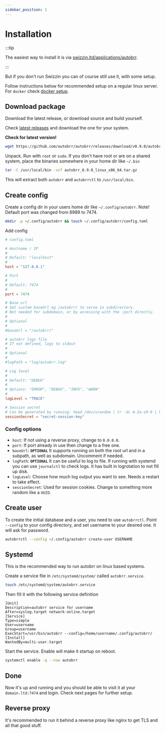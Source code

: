 ```yaml
---
sidebar_position: 1
---
```


# Installation

:::tip

The easiest way to install it is via [swizzin.ltd/applications/autobrr](https://swizzin.ltd/applications/autobrr).

:::

But if you don't run Swizzin you can of course still use it, with some setup.

Follow instructions below for recommended setup on a regular linux server. For `docker` check [docker setup](./docker/setup.md).

## Download package

Download the latest release, or download source and build yourself.

Check [latest releases](https://github.com/autobrr/autobrr/releases/latest) and download the one for your system.

**Check for latest version!**

```bash
wget https://github.com/autobrr/autobrr/releases/download/v0.9.0/autobrr_0.9.0_linux_x86_64.tar.gz
```

Unpack. Run with `root` or `sudo`. If you don't have root or are on a shared system, place the binaries somewhere in your home dir like `~/.bin`

```bash
tar -C /usr/local/bin -xzf autobrr_0.9.0_linux_x86_64.tar.gz
```

This will extract both `autobrr` and `autobrrctl` to `/usr/local/bin`.


## Create config

Create a config dir in your users home dir like `~/.config/autobrr`. Note! Default port was changed from 8989 to 7474.

```bash
mkdir -p ~/.config/autobrr && touch ~/.config/autobrr/config.toml
```

Add config

```toml
# config.toml

# Hostname / IP
#
# Default: "localhost"
#
host = "127.0.0.1"

# Port
#
# Default: 7474
#
port = 7474

# Base url
# Set custom baseUrl eg /autobrr/ to serve in subdirectory.
# Not needed for subdomain, or by accessing with the :port directly.
#
# Optional
#
#baseUrl = "/autobrr/"

# autobrr logs file
# If not defined, logs to stdout
#
# Optional
#
#logPath = "log/autobrr.log"

# Log level
#
# Default: "DEBUG"
#
# Options: "ERROR", "DEBUG", "INFO", "WARN"
#
logLevel = "TRACE"

# Session secret
# Can be generated by running: head /dev/urandom | tr -dc A-Za-z0-9 | head -c16
sessionSecret = "secret-session-key"
```

### Config options

* `host`: If not using a reverse proxy, change to `0.0.0.0`.
* `port`: If port already in use then change to a free one.
* `baseUrl`: **`OPTIONAL`** It supports running on both the root url and in a subpath, as well as subdomain. Uncomment if needed.
* `logPath`: **`OPTIONAL`** It can be useful to log to file. If running with systemd you can use `journalctl` to check logs. It has built in logrotation to not fill up disk.
* `logLevel`: Choose how much log output you want to see. Needs a restart to take effect.
* `sessionSecret`: Used for session cookies. Change to something more random like a `UUID`.

## Create user

To create the initial database and a user, you need to use `autobrrctl`. Point `--config` to your config directory, and set username to your desired one. It will ask for password.

```bash
autobrrctl --config ~/.config/autobrr create-user USERNAME
```

## Systemd

This is the recommended way to run autobrr on linux based systems.

Create a service file in `/etc/systemd/system/` called `autobrr.service`.

```bash
touch /etc/systemd/system/autobrr.service
```

Then fill it with the following service definition

```systemd title="/etc/systemd/system/autobrr.service"
[Unit]
Description=autobrr service for username
After=syslog.target network-online.target
[Service]
Type=simple
User=username
Group=username
ExecStart=/usr/bin/autobrr --config=/home/username/.config/autobrr/
[Install]
WantedBy=multi-user.target
```

Start the service. Enable will make it startup on reboot.

```bash
systemctl enable -q --now autobrr
```

## Done

Now it's up and running and you should be able to visit it at your `domain.ltd:7474` and login. Check next pages for further setup.

## Reverse proxy

It's recommended to run it behind a reverse proxy like nginx to get TLS and all that good stuff.